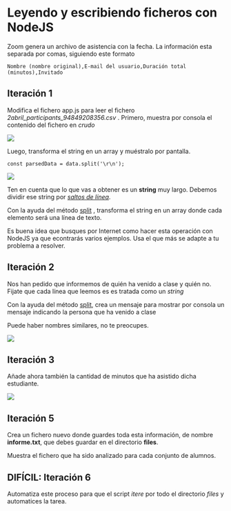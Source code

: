 # Leyendo y escribiendo ficheros con NodeJS

Zoom genera un archivo de asistencia con la fecha.
La información esta separada por comas, siguiendo este formato
```
Nombre (nombre original),E-mail del usuario,Duración total (minutos),Invitado
```

## Iteración 1

Modifica el fichero app.js para leer el fichero _2abril_participants_94849208356.csv_ . Primero, muestra por consola el contenido del fichero en _crudo_

![](https://oscarm.tinytake.com/media/1645be6?filename=1718176292273_TinyTake12-06-2024-09-10-23_638537730922655217.png&sub_type=thumbnail_preview&type=attachment&width=1199&height=413)

Luego,  transforma el string en un array y muéstralo por pantalla.

`const parsedData = data.split('\r\n');`

![](https://oscarm.tinytake.com/media/1645c10?filename=1718176726568_TinyTake12-06-2024-09-18-46_638537735276304947.png&sub_type=thumbnail_preview&type=attachment&width=1199&height=460)

Ten en cuenta que lo que vas a obtener es un **string** muy largo.
Debemos dividir ese string por [_saltos de línea_](https://www.lenovo.com/us/en/glossary/newline/?orgRef=https%253A%252F%252Fwww.google.com%252F).

Con la ayuda del método [split](https://developer.mozilla.org/en-US/docs/Web/JavaScript/Reference/Global_Objects/String/split) , transforma el string en un array donde cada elemento será una línea de texto.

Es buena idea que busques por Internet como hacer esta operación con NodeJS ya que econtrarás varios ejemplos. Usa el que más se adapte a tu problema a resolver.


## Iteración 2

Nos han pedido que informemos de quién ha venido a clase y quién no. Fijate que cada línea que leemos es es tratada como un _string_ 

Con la ayuda del método [split](https://developer.mozilla.org/en-US/docs/Web/JavaScript/Reference/Global_Objects/String/split), crea un mensaje para mostrar por consola un mensaje indicando la persona que ha venido a clase

Puede haber nombres similares, no te preocupes.

![](https://oscarm.tinytake.com/media/1645c2c?filename=1718177051868_TinyTake12-06-2024-09-24-11_638537738527565445.png&sub_type=thumbnail_preview&type=attachment&width=1199&height=365)

## Iteración 3

Añade ahora también la cantidad de minutos que ha asistido dicha estudiante.

![](https://oscarm.tinytake.com/media/1645c46?filename=1718177278892_TinyTake12-06-2024-09-27-58_638537740798790948.png&sub_type=thumbnail_preview&type=attachment&width=1198&height=430)

## Iteración 5

Crea un fichero nuevo donde guardes toda esta información, de nombre **informe.txt**, que debes guardar en el directorio **files**.

Muestra el fichero que ha sido analizado para cada conjunto de alumnos.

## DIFÍCIL: Iteración 6

Automatiza este proceso para que el script _itere_ por todo el directorio _files_ y automatices la tarea.

